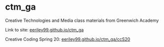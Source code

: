 # ctm_ga
Creative Technologies and Media class materials from Greenwich Academy
<html>
<body>

<p>Link to site: <a href="https://eeriley99.github.io/ctm_ga/">eeriley99.github.io/ctm_ga</a></p>
<p>Creative Coding Spring 20: <a href="https://eeriley99.github.io/ctm_ga/ccS20">eeriley99.github.io/ctm_ga/ccS20</a></p>


</body>
</html>          

